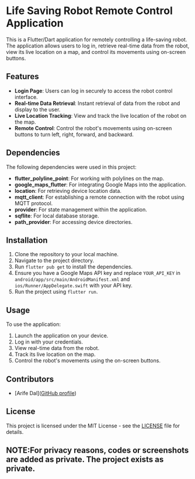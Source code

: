 
# Life Saving Robot Remote Control Application

This is a Flutter/Dart application for remotely controlling a life-saving robot. The application allows users to log in, retrieve real-time data from the robot, view its live location on a map, and control its movements using on-screen buttons.

## Features

- **Login Page**: Users can log in securely to access the robot control interface.
- **Real-time Data Retrieval**: Instant retrieval of data from the robot and display to the user.
- **Live Location Tracking**: View and track the live location of the robot on the map.
- **Remote Control**: Control the robot's movements using on-screen buttons to turn left, right, forward, and backward.

## Dependencies

The following dependencies were used in this project:

- **flutter_polyline_point**: For working with polylines on the map.
- **google_maps_flutter**: For integrating Google Maps into the application.
- **location**: For retrieving device location data.
- **mqtt_client**: For establishing a remote connection with the robot using MQTT protocol.
- **provider**: For state management within the application.
- **sqflite**: For local database storage.
- **path_provider**: For accessing device directories.

## Installation

1. Clone the repository to your local machine.
2. Navigate to the project directory.
3. Run `flutter pub get` to install the dependencies.
4. Ensure you have a Google Maps API key and replace `YOUR_API_KEY` in `android/app/src/main/AndroidManifest.xml` and `ios/Runner/AppDelegate.swift` with your API key.
5. Run the project using `flutter run`.

## Usage

To use the application:

1. Launch the application on your device.
2. Log in with your credentials.
3. View real-time data from the robot.
4. Track its live location on the map.
5. Control the robot's movements using the on-screen buttons.


## Contributors

- [Arife Dal]([GitHub profile](https://github.com/arifedal/))

## License

This project is licensed under the MIT License - see the [LICENSE](LICENSE) file for details.

## NOTE:For privacy reasons, codes or screenshots are added as private. The project exists as private.



